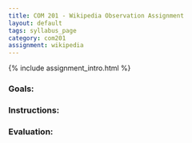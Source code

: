 ```yaml
---
title: COM 201 - Wikipedia Observation Assignment
layout: default
tags: syllabus_page
category: com201
assignment: wikipedia
---
```


{% include assignment_intro.html %}

### Goals:

### Instructions:

### Evaluation:  
